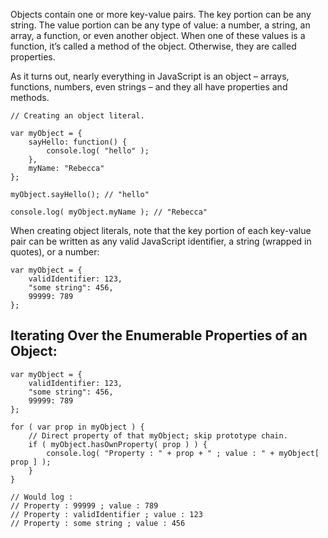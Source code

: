 <script>{
	"title": "Objects",
	"level": "beginner",
	"source": "http://jqfundamentals.com/legacy",
	"attribution": [ "jQuery Fundamentals" ]
}</script>

Objects contain one or more key-value pairs. The key portion can be any string. The value portion can be any type of value: a number, a string, an array, a function, or even another object.  When one of these values is a function, it’s called a method of the object. Otherwise, they are called properties.

As it turns out, nearly everything in JavaScript is an object – arrays, functions, numbers, even strings – and they all have properties and methods.

```
// Creating an object literal.

var myObject = {
	sayHello: function() {
		console.log( "hello" );
	},
	myName: "Rebecca"
};

myObject.sayHello(); // "hello"

console.log( myObject.myName ); // "Rebecca"
```

When creating object literals, note that the key portion of each key-value pair can be written as any valid JavaScript identifier, a string (wrapped in quotes), or a number:

```
var myObject = {
	validIdentifier: 123,
	"some string": 456,
	99999: 789
};
```
## Iterating Over the Enumerable Properties of an Object:

```
var myObject = {
	validIdentifier: 123,
	"some string": 456,
	99999: 789
};

for ( var prop in myObject ) { 
    // Direct property of that myObject; skip prototype chain.
    if ( myObject.hasOwnProperty( prop ) ) {
        console.log( "Property : " + prop + " ; value : " + myObject[ prop ] ); 
    }
}

// Would log :
// Property : 99999 ; value : 789
// Property : validIdentifier ; value : 123
// Property : some string ; value : 456

```
